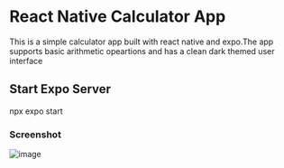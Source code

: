 # React Native Calculator App
This is a simple calculator app built with react native and expo.The app supports basic arithmetic opeartions and has a clean dark themed user interface 

## Start Expo Server
npx expo start

### Screenshot
![image](https://github.com/user-attachments/assets/4dfff172-c7a9-47a3-b6f6-c3c3e284cb77)

